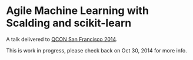 # Agile Machine Learning with Scalding and scikit-learn

A talk delivered to [QCON San Francisco 2014](http://qconsf.com/tutorial/agile-machine-learning-scalding-and-scikit-learn).

This is work in progress, please check back on Oct 30, 2014 for more info.